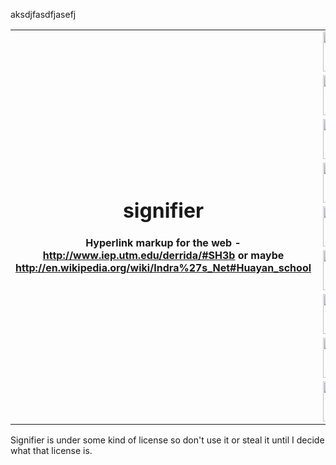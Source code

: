 aksdjfasdfjasefj<link rel="stylesheet" type="text/css" href="https://raw.github.com/silenter/signifier/master/css/github.css" />

<table border="0" cellpadding="0" cellspacing="0" frame="void" width="100%">
<colgroup>
<col class="one" border="0">
<col class="two" border="0" align="right">
</colgroup>
<tr>
<th rowspan="9">
<h1>signifier</h1>

<p>Hyperlink markup for the web - 
<a href="http://www.iep.utm.edu/derrida/#SH3b">http://www.iep.utm.edu/derrida/#SH3b</a>
or maybe 
<a href="http://en.wikipedia.org/wiki/Indra%27s_Net#Huayan_school">http://en.wikipedia.org/wiki/Indra%27s_Net#Huayan_school</a>
</p>
</th>
<td>
<img src="https://github.com/silenter/signifier/raw/master/extension/images/icon.png" width="84px" height="64px" align="right">
</td>
</tr>
<tr>
<td>
<img src="https://github.com/silenter/signifier/raw/master/extension/images/icon.png" width="84px" height="64px" align="right">
</td>
</tr>
<tr>
<td>
<img src="https://github.com/silenter/signifier/raw/master/extension/images/icon.png" width="84px" height="64px" align="right">
</td>
</tr>
<tr>
<td>
<img src="https://github.com/silenter/signifier/raw/master/extension/images/icon.png" width="84px" height="64px" align="right">
</td>
</tr>
<tr>
<td>
<img src="https://github.com/silenter/signifier/raw/master/extension/images/icon.png" width="84px" height="64px" align="right">
</td>
</tr>
<tr>
<td>
<img src="https://github.com/silenter/signifier/raw/master/extension/images/icon.png" width="84px" height="64px" align="right">
</td>
</tr>
<tr>
<td>
<img src="https://github.com/silenter/signifier/raw/master/extension/images/icon.png" width="84px" height="64px" align="right">
</td>
</tr>
<tr>
<td>
<img src="https://github.com/silenter/signifier/raw/master/extension/images/icon.png" width="84px" height="64px" align="right">
</td>
</tr>
<tr>
<td>
<img src="https://github.com/silenter/signifier/raw/master/extension/images/icon.png" width="84px" height="64px" align="right">
</td>
</tr>
</table>
Signifier is under some kind of license so don't use it or steal it until I decide what that license is.
